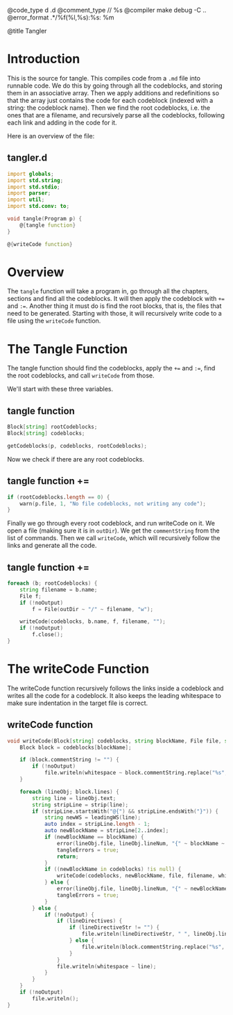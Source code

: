 @code_type d .d
@comment_type // %s
@compiler make debug -C ..
@error_format .*/%f\(%l,%s\):%s: %m

@title Tangler

# Introduction

This is the source for tangle. This compiles code from a `.md` file into runnable code.
We do this by going through all the codeblocks, and storing them in an associative array.
Then we apply additions and redefinitions so that the array just contains the code for
each codeblock (indexed with a string: the codeblock name). Then we find the root codeblocks,
i.e. the ones that are a filename, and recursively parse all the codeblocks, following each
link and adding in the code for it.

Here is an overview of the file:

## tangler.d
```d
import globals;
import std.string;
import std.stdio;
import parser;
import util;
import std.conv: to;

void tangle(Program p) {
    @{tangle function}
}

@{writeCode function}
```

# Overview

The `tangle` function will take a program in, go through all the chapters, sections
and find all the codeblocks. It will then apply the codeblock with `+=` and `:=`.
Another thing it must do is find the root blocks, that is, the files that need
to be generated. Starting with those, it will recursively write code to a file using
the `writeCode` function.

# The Tangle Function

The tangle function should find the codeblocks, apply the `+=` and `:=`, find the
root codeblocks, and call `writeCode` from those.

We'll start with these three variables.

## tangle function
```d
Block[string] rootCodeblocks;
Block[string] codeblocks;

getCodeblocks(p, codeblocks, rootCodeblocks);
```

Now we check if there are any root codeblocks.

## tangle function +=
```d
if (rootCodeblocks.length == 0) {
    warn(p.file, 1, "No file codeblocks, not writing any code");
}
```

Finally we go through every root codeblock, and run writeCode on it. We open a file
(making sure it is in `outDir`). We get the `commentString` from the list of commands.
Then we call `writeCode`, which will recursively follow the links and generate all
the code.

## tangle function +=
```d
foreach (b; rootCodeblocks) {
    string filename = b.name;
    File f;
    if (!noOutput)
        f = File(outDir ~ "/" ~ filename, "w");

    writeCode(codeblocks, b.name, f, filename, "");
    if (!noOutput)
        f.close();
}
```

# The writeCode Function

The writeCode function recursively follows the links inside a codeblock and writes
all the code for a codeblock. It also keeps the leading whitespace to make sure
indentation in the target file is correct.

## writeCode function
```d
void writeCode(Block[string] codeblocks, string blockName, File file, string filename, string whitespace) {
    Block block = codeblocks[blockName];

    if (block.commentString != "") {
        if (!noOutput)
            file.writeln(whitespace ~ block.commentString.replace("%s", blockName));
    }

    foreach (lineObj; block.lines) {
        string line = lineObj.text;
        string stripLine = strip(line);
        if (stripLine.startsWith("@{") && stripLine.endsWith("}")) {
            string newWS = leadingWS(line);
            auto index = stripLine.length - 1;
            auto newBlockName = stripLine[2..index];
            if (newBlockName == blockName) {
                error(lineObj.file, lineObj.lineNum, "{" ~ blockName ~ "} refers to itself");
                tangleErrors = true;
                return;
            }
            if ((newBlockName in codeblocks) !is null) {
                writeCode(codeblocks, newBlockName, file, filename, whitespace ~ newWS);
            } else {
                error(lineObj.file, lineObj.lineNum, "{" ~ newBlockName ~ "} does not exist");
                tangleErrors = true;
            }
        } else {
            if (!noOutput) {
                if (lineDirectives) {
                    if (lineDirectiveStr != "") {
                        file.writeln(lineDirectiveStr, " ", lineObj.lineNum);
                    } else {
                        file.writeln(block.commentString.replace("%s", to!string(lineObj.lineNum)));
                    }
                }
                file.writeln(whitespace ~ line);
            }
        }
    }
    if (!noOutput)
        file.writeln();
}
```
